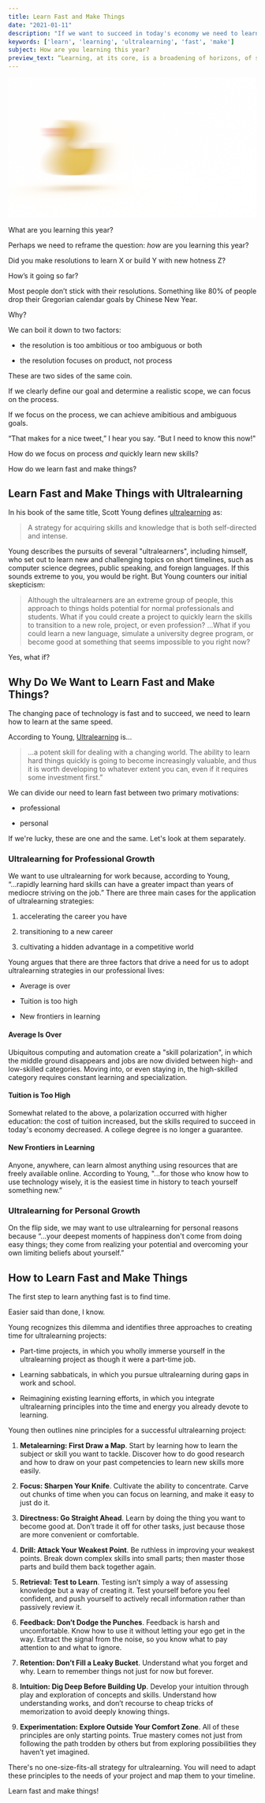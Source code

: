 ```yaml
---
title: Learn Fast and Make Things
date: "2021-01-11"
description: "If we want to succeed in today's economy we need to learn how to learn, and fast. We can use the ultralearning strategy to design our own learning projects on our own timelines." 
keywords: ['learn', 'learning', 'ultralearning', 'fast', 'make']
subject: How are you learning this year? 
preview_text: “Learning, at its core, is a broadening of horizons, of seeing things that were previously invisible and of recognizing capabilities within yourself that you didn’t know existed.”
---
```


![](./jarednielsen-solution-101-learn-fast.png)

What are you learning this year? 

Perhaps we need to reframe the question: _how_ are you learning this year? 

Did you make resolutions to learn X or build Y with new hotness Z?

How’s it going so far?

Most people don’t stick with their resolutions. Something like 80% of people drop their Gregorian calendar goals by Chinese New Year.

Why? 

We can boil it down to two factors: 

* the resolution is too ambitious or too ambiguous or both

* the resolution focuses on product, not process

These are two sides of the same coin. 

If we clearly define our goal and determine a realistic scope, we can focus on the process.

If we focus on the process, we can achieve amibitious and ambiguous goals. 

“That makes for a nice tweet,” I hear you say. “But I need to know this now!"

How do we focus on process _and_ quickly learn new skills? 

How do we learn fast and make things? 


## Learn Fast and Make Things with Ultralearning

In his book of the same title, Scott Young defines [ultralearning](https://amzn.to/33IZMF0) as: 

 > A strategy for acquiring skills and knowledge that is both self-directed and intense.

Young describes the pursuits of several "ultralearners", including himself, who set out to learn new and challenging topics on short timelines, such as computer science degrees, public speaking, and foreign languages. If this sounds extreme to you, you would be right. But Young counters our initial skepticism: 

> Although the ultralearners are an extreme group of people, this approach to things holds potential for normal professionals and students. What if you could create a project to quickly learn the skills to transition to a new role, project, or even profession? ...What if you could learn a new language, simulate a university degree program, or become good at something that seems impossible to you right now?

Yes, what if? 


## Why Do We Want to Learn Fast and Make Things?

The changing pace of technology is fast and to succeed, we need to learn how to learn at the same speed. 

According to Young, [Ultralearning](https://amzn.to/33IZMF0) is...

> ...a potent skill for dealing with a changing world. The ability to learn hard things quickly is going to become increasingly valuable, and thus it is worth developing to whatever extent you can, even if it requires some investment first.”

We can divide our need to learn fast between two primary motivations: 

* professional

* personal

If we're lucky, these are one and the same. Let's look at them separately. 


### Ultralearning for Professional Growth

We want to use ultralearning for work because, according to Young, “...rapidly learning hard skills can have a greater impact than years of mediocre striving on the job.” There are three main cases for the application of ultralearning strategies: 

1. accelerating the career you have

2. transitioning to a new career

3. cultivating a hidden advantage in a competitive world

Young argues that there are three factors that drive a need for us to adopt ultralearning strategies in our professional lives: 

* Average is over

* Tuition is too high

* New frontiers in learning

#### Average Is Over

Ubiquitous computing and automation create a "skill polarization", in which the middle ground disappears and jobs are now divided between high- and low-skilled categories. Moving into, or even staying in, the high-skilled category requires constant learning and specialization. 

#### Tuition is Too High 

Somewhat related to the above, a polarization occurred with higher education: the cost of tuition increased, but the skills required to succeed in today's economy decreased. A college degree is no longer a guarantee.

#### New Frontiers in Learning

Anyone, anywhere, can learn almost anything using resources that are freely available online. According to Young, "...for those who know how to use technology wisely, it is the easiest time in history to teach yourself something new.”


### Ultralearning for Personal Growth 

On the flip side, we may want to use ultralearning for personal reasons because “...your deepest moments of happiness don't come from doing easy things; they come from realizing your potential and overcoming your own limiting beliefs about yourself.”


## How to Learn Fast and Make Things 

The first step to learn anything fast is to find time. 

Easier said than done, I know.

Young recognizes this dilemma and identifies three approaches to creating time for ultralearning projects: 

* Part-time projects, in which you wholly immerse yourself in the ultralearning project as though it were a part-time job. 

* Learning sabbaticals, in which you pursue ultralearning during gaps in work and school.

* Reimagining existing learning efforts, in which you integrate ultralearning principles into the time and energy you already devote to learning.

Young then outlines nine principles for a successful ultralearning project:

1. **Metalearning: First Draw a Map**. Start by learning how to learn the subject or skill you want to tackle. Discover how to do good research and how to draw on your past competencies to learn new skills more easily.

2. **Focus: Sharpen Your Knife**. Cultivate the ability to concentrate. Carve out chunks of time when you can focus on learning, and make it easy to just do it.

3. **Directness: Go Straight Ahead**. Learn by doing the thing you want to become good at. Don’t trade it off for other tasks, just because those are more convenient or comfortable. 

4. **Drill: Attack Your Weakest Point**. Be ruthless in improving your weakest points. Break down complex skills into small parts; then master those parts and build them back together again.

5. **Retrieval: Test to Learn**. Testing isn’t simply a way of assessing knowledge but a way of creating it. Test yourself before you feel confident, and push yourself to actively recall information rather than passively review it.

6. **Feedback: Don’t Dodge the Punches**. Feedback is harsh and uncomfortable. Know how to use it without letting your ego get in the way. Extract the signal from the noise, so you know what to pay attention to and what to ignore. 

7. **Retention: Don’t Fill a Leaky Bucket**. Understand what you forget and why. Learn to remember things not just for now but forever.

8. **Intuition: Dig Deep Before Building Up**. Develop your intuition through play and exploration of concepts and skills. Understand how understanding works, and don’t recourse to cheap tricks of memorization to avoid deeply knowing things.

9. **Experimentation: Explore Outside Your Comfort Zone**. All of these principles are only starting points. True mastery comes not just from following the path trodden by others but from exploring possibilities they haven’t yet imagined. 

There's no one-size-fits-all strategy for ultralearning. You will need to adapt these principles to the needs of your project and map them to your timeline. 

Learn fast and make things! 



